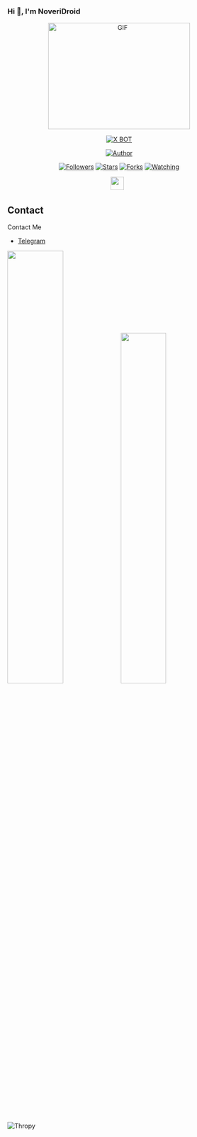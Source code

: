 ### Hi 👋, I'm NoveriDroid

<!--
**NoveriDroid/NoveriDroid** is a ✨ _special_ ✨ repository because its `README.md` (this file) appears on your GitHub profile.

Here are some ideas to get you started:

- 🔭 I’m currently working on ...
- 🌱 I’m currently learning ...
- 👯 I’m looking to collaborate on ...
- 🤔 I’m looking for help with ...
- 💬 Ask me about ...
- 📫 How to reach me: ...
- 😄 Pronouns: ...
- ⚡ Fun fact: ...
-->

<p align="center">
<img src="https://i.pinimg.com/originals/b8/a7/cf/b8a7cfdf05a6114c20a1c313b8b637cc.gif" alt="GIF" width="320" height="240"/>
</p>

</p>
<p align="center">
<a href="#"><img title="X BOT" src="https://img.shields.io/badge/NoveriDroid-blue?colorA=%23ff0000&colorB=%23017e40&style=for-the-badge"></a>
</p>

<p align="center">
<a href="#"><img title="Author" src="https://img.shields.io/badge/Author-NoveriDroid-orange.svg?style=for-the-badge&logo=github"></a>
</p>

<p align="center">
<a href="https://github.com/adimas999/followers"><img title="Followers" src="https://img.shields.io/github/followers/adimas999?color=red&style=flat-square"></a>
<a href="https://github.com/adimas999/megumikato2/stargazers/"><img title="Stars" src="https://img.shields.io/github/stars/adimas999/BotV1?color=blue&style=flat-square"></a>
<a href="https://github.com/adimas999/megumikato2/network/members"><img title="Forks" src="https://img.shields.io/github/forks/adimas999/BotV1?color=red&style=flat-square"></a>
<a href="https://github.com/adimas999/megumikato2/watchers"><img title="Watching" src="https://img.shields.io/github/watchers/adimas999/BotV1?label=Watchers&color=blue&style=flat-square"></a>
</p>

<p align='center'>
   <a href="https://t.me/RadityaMoviesHD"><img height="30" src="https://cdn.pixabay.com/photo/2020/10/17/13/21/telegram-5662082_960_720.png"></a>&nbsp;&nbsp;
 </p>
 
 ## Contact

Contact Me

- [Telegram](https://t.me/RadityaMoviesHD)

<p float="left">
  <img src="https://github-readme-stats.vercel.app/api?username=luridarmawan&show_icons=true" width="50%">
  <img src="https://github-readme-stats.vercel.app/api/top-langs/?username=luridarmawan&layout=compact&hide=html,css" width="45%">
</p>

![Thropy](https://github-profile-trophy.vercel.app/?username=NoveriDroid)
